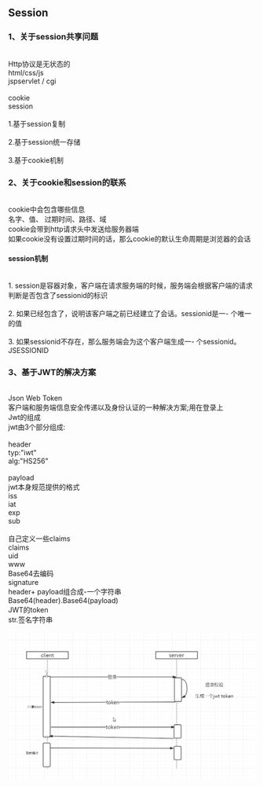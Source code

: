 ## Session
### 1、关于session共享问题
<br>Http协议是无状态的
<br>html/css/js
<br>jspservlet / cgi
<br><br>cookie
<br>session
<br><br>1.基于session复制
<br><br>2.基于session统一存储
<br><br>3.基于cookie机制

### 2、关于cookie和session的联系
<br>cookie中会包含哪些信息
<br>名字、值、  过期时间、路径、域 
<br>cookie会带到http请求头中发送给服务器端
<br>如果cookie没有设置过期时间的话，那么cookie的默认生命周期是浏览器的会话
#### session机制
<br>1.  session是容器对象，客户端在请求服务端的时候，服务端会根据客户端的请求判断是否包含了sessionid的标识
<br><br>2. 如果已经包含了，说明该客户端之前已经建立了会话。sessionid是一- 个唯一的值
<br><br>3. 如果sessionid不存在，那么服务端会为这个客户端生成一- 个sessionid。  JSESSIONID

### 3、基于JWT的解决方案
<br>Json Web Token
<br>客户端和服务端信息安全传递以及身份认证的一种解决方案;用在登录上
<br>Jwt的组成
<br>jwt由3个部分组成:
<br><br>header
<br>typ:"iwt"
<br>alg:"HS256"
<br><br>payload
<br>jwt本身规范提供的格式
<br>iss
<br>iat
<br>exp
<br>sub
<br><br>自己定义一些claims
<br>claims
<br>uid
<br>www
<br>Base64去编码
<br>signature
<br>header+ payload组合成-一个字符串
<br>Base64(header).Base64(payload)
<br>JWT的token
<br>str.签名字符串
<br><br>
![](https://github.com/gaoyuanyuan2/distributed/blob/master/img/26.png) 




